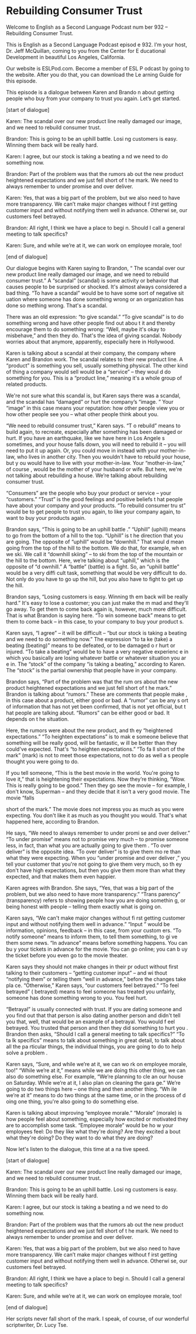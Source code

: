 # Rebuilding Consumer Trust

Welcome to English as a Second Language Podcast num ber 932 – Rebuilding Consumer Trust.

This is English as a Second Language Podcast episod e 932. I’m your host, Dr. Jeff McQuillan, coming to you from the Center for E ducational Development in beautiful Los Angeles, California.

Our website is ESLPod.com. Become a member of ESL P odcast by going to the website. After you do that, you can download the Le arning Guide for this episode.

This episode is a dialogue between Karen and Brando n about getting people who buy from your company to trust you again. Let’s  get started.

[start of dialogue]

Karen: The scandal over our new product line really  damaged our image, and we need to rebuild consumer trust.

Brandon: This is going to be an uphill battle. Losi ng customers is easy. Winning them back will be really hard.

Karen: I agree, but our stock is taking a beating a nd we need to do something now.

Brandon: Part of the problem was that the rumors ab out the new product heightened expectations and we just fell short of t he mark. We need to always remember to under promise and over deliver.

Karen: Yes, that was a big part of the problem, but  we also need to have more transparency. We can’t make major changes without f irst getting customer input and without notifying them well in advance. Otherwi se, our customers feel betrayed.

Brandon: All right, I think we have a place to begi n. Should I call a general meeting to talk specifics?

Karen: Sure, and while we’re at it, we can work on employee morale, too!

[end of dialogue]

 Our dialogue begins with Karen saying to Brandon, “ The scandal over our new product line really damaged our image, and we need to rebuild consumer trust.” A “scandal” (scandal) is some activity or behavior that causes people to be surprised or shocked. It's almost always considered  a bad thing. “To have a scandal” would be to have some sort of negative sit uation where someone has done something wrong or an organization has done so mething wrong. That's a scandal.

There was an old expression: “to give scandal.” “To  give scandal” is to do something wrong and have other people find out abou t it and thereby encourage them to do something wrong: “Well, maybe it's okay to misbehave,” and then they do. That's the idea of giving scandal. Nobody worries about that anymore, apparently, especially here in Hollywood.

Karen is talking about a scandal at their company, the company where Karen and Brandon work. The scandal relates to their new product line. A “product” is something you sell, usually something physical. The  other kind of thing a company would sell would be a “service” – they woul d do something for you. This is a “product line,” meaning it's a whole group of related products.

We're not sure what this scandal is, but Karen says  there was a scandal, and the scandal has “damaged” or hurt the company’s “image. ” Your “image” in this case means your reputation: how other people view you or  how other people see you – what other people think about you.

“We need to rebuild consumer trust,” Karen says. “T o rebuild” means to build again, to recreate, especially after something has been damaged or hurt. If you have an earthquake, like we have here in Los Angele s sometimes, and your house falls down, you will need to rebuild it – you  will need to put it up again. Or, you could move in instead with your mother-in-law, who lives in another city. Then you wouldn't have to rebuild your house, but y ou would have to live with your mother-in-law. Your “mother-in-law,” of course , would be the mother of your husband or wife. But here, we're not talking about rebuilding a house. We’re talking about rebuilding consumer trust.

“Consumers” are the people who buy your product or service – your “customers.” “Trust” is the good feelings and positive beliefs t hat people have about your company and your products. “To rebuild consumer tru st” would be to get people to trust you again, to like your company again, to want to buy your products again.

Brandon says, “This is going to be an uphill battle .” “Uphill” (uphill) means to go from the bottom of a hill to the top. “Uphill” is t he direction that you are going. The opposite of “uphill” would be “downhill.” That woul d mean going from the top of the hill to the bottom. We do that, for example, wh en we ski. We call it “downhill skiing” – to ski from the top of the mountain or the hill to the bottom. Here, we’re talking about “uphill,” which is the opposite of “d ownhill.” A “battle” (battle) is a fight. So, an “uphill battle” would be a very diffi cult task, something that would be very difficult to do. Not only do you have to go up  the hill, but you also have to fight to get up the hill.

Brandon says, “Losing customers is easy. Winning th em back will be really hard.” It's easy to lose a customer; you can just make the m mad and they'll go away. To get them to come back again is, however, much more difficult. That is what Brandon is saying here. “To win someone back” means  to get them to come back – in this case, to your company to buy your product s.

Karen says, “I agree” – it will be difficult – “but  our stock is taking a beating and we need to do something now.” The expression “to ta ke (take) a beating (beating)” means to be defeated, or to be damaged o r hurt or injured. “To take a beating” would be to have a very negative experienc e in which you basically are losing whatever battle or whatever situation you ar e in. The “stock” of the company “is taking a beating,” according to Karen. The “stock” is the partial ownership that people have in your company.

Brandon says, “Part of the problem was that the rum ors about the new product heightened expectations and we just fell short of t he mark.” Brandon is talking about “rumors.” These are comments that people make , in this case about a product, either good or bad. A “rumor” can be any s ort of information that has not yet been confirmed, that is not yet official, but t hat people are talking about. “Rumors” can be either good or bad. It depends on t he situation.

Here, the rumors were about the new product, and th ey “heightened expectations.” “To heighten expectations” is to mak e someone believe that something will be really good, will be fantastic, w ill be better than they could've expected. That's “to heighten expectations.” “To fa ll short of the mark” (mark) is not to meet those expectations, not to do as well a s people thought you were going to do.

If you tell someone, “This is the best movie in the  world. You're going to love it,” that is heightening their expectations. Now they’re  thinking, “Wow. This is really going to be good.” Then they go see the movie – for  example, I don't know, Superman  – and they decide that it isn't a very good movie.  The movie “falls

short of the mark.” The movie does not impress you as much as you were expecting. You don't like it as much as you thought  you would. That's what happened here, according to Brandon.

He says, “We need to always remember to under promi se and over deliver.” “To under promise” means not to promise very much – to promise someone less, in fact, than what you are actually going to give them . “To over deliver” is the opposite idea. “To over deliver” is to give them mo re than what they were expecting. When you “under promise and over deliver ,” you tell your customer that you're not going to give them very much, so th ey don't have high expectations, but then you give them more than what  they expected, and that makes them even happier.

Karen agrees with Brandon. She says, “Yes, that was  a big part of the problem, but we also need to have more transparency.” “Trans parency” (transparency) refers to showing people how you are doing somethin g, or being honest with people – telling them exactly what is going on.

Karen says, “We can't make major changes without fi rst getting customer input and without notifying them well in advance.” “Input ” would be information, opinions, feedback – in this case, from your custom ers. “To notify someone” means to inform them, to tell them something, to gi ve them some news. “In advance” means before something happens. You can bu y your tickets in advance for the movie. You can go online; you can b uy the ticket before you even go to the movie theater.

Karen says they should not make changes in their pr oduct without first talking to their customers – “getting customer input” – and wi thout “notifying them” or telling them “well in advance,” before the changes take pla ce. “Otherwise,” Karen says, “our customers feel betrayed.” “To feel betrayed” ( betrayed) means to feel someone has treated you unfairly, someone has done something wrong to you. You feel hurt.

“Betrayal” is usually connected with trust. If you are dating someone and you find out that that person is also dating another person and didn't tell you that, well, that would be an example of a betrayal. You would f eel betrayed. You trusted that person and then they did something to hurt you . Brandon then asks, “Should I call a general meeting to talk specifics?” “To ta lk specifics” means to talk about something in great detail, to talk about all the pa rticular things, the individual things, you are going to do to help solve a problem .

Karen says, “Sure, and while we’re at it, we can wo rk on employee morale, too!” “While we’re at it,” means while we are doing this other thing, we can also do something else. For example, “We’re planning to cle an our house on Saturday. While we’re at it, I also plan on cleaning the gara ge.” We’re going to do two things here – one thing and then another thing. “Wh ile we’re at it” means to do two things at the same time, or in the process of d oing one thing, you're also going to do something else.

Karen is talking about improving “employee morale.”  “Morale” (morale) is how people feel about something, especially how excited  or motivated they are to accomplish some task. “Employee morale” would be ho w your employees feel: Do they like what they're doing? Are they excited a bout what they're doing? Do they want to do what they are doing?

Now let's listen to the dialogue, this time at a na tive speed.

[start of dialogue]

Karen: The scandal over our new product line really  damaged our image, and we need to rebuild consumer trust.

Brandon: This is going to be an uphill battle. Losi ng customers is easy. Winning them back will be really hard.

Karen: I agree, but our stock is taking a beating a nd we need to do something now.

Brandon: Part of the problem was that the rumors ab out the new product heightened expectations and we just fell short of t he mark. We need to always remember to under promise and over deliver.

Karen: Yes, that was a big part of the problem, but  we also need to have more transparency. We can’t make major changes without f irst getting customer input and without notifying them well in advance. Otherwi se, our customers feel betrayed.

Brandon: All right, I think we have a place to begi n. Should I call a general meeting to talk specifics?

Karen: Sure, and while we’re at it, we can work on employee morale, too!

[end of dialogue]

 Her scripts never fall short of the mark. I speak, of course, of our wonderful scriptwriter, Dr. Lucy Tse.

